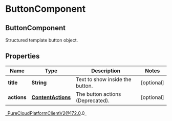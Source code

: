 # ButtonComponent

## ButtonComponent
Structured template button object.

## Properties

|Name | Type | Description | Notes|
|------------ | ------------- | ------------- | -------------|
| **title** | **String** | Text to show inside the button. | [optional] |
| **actions** | [**ContentActions**](ContentActions) | The button actions (Deprecated). | [optional] |



_PureCloudPlatformClientV2@172.0.0_
